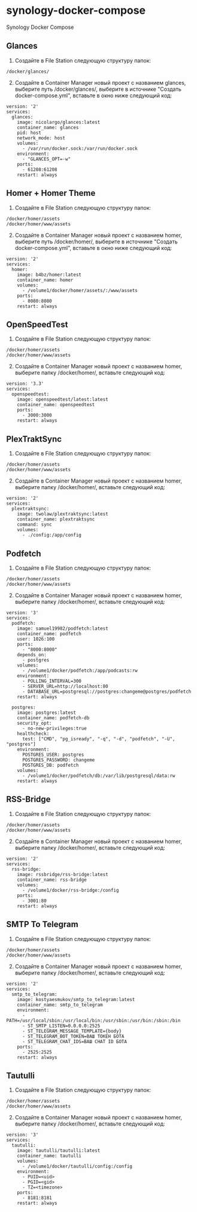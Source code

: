 # synology-docker-compose
Synology Docker Compose

## Glances

1. Создайте в File Station следующую структуру папок:

```
/docker/glances/
```

2. Создайте в Container Manager новый проект с названием glances, выберите путь /docker/glances/, выберите в источнике "Создать docker-compose.yml", вставьте в окно ниже следующий код:

```
version: '2'
services:
  glances:
    image: nicolargo/glances:latest
    container_name: glances
    pid: host
    network_mode: host
    volumes:
      - /var/run/docker.sock:/var/run/docker.sock
    environment:
      - "GLANCES_OPT=-w"
    ports:
      - 61208:61208
    restart: always
```

## Homer + Homer Theme

1. Создайте в File Station следующую структуру папок:

```
/docker/homer/assets
/docker/homer/www/assets
```

2. Создайте в Container Manager новый проект с названием homer, выберите путь /docker/homer/, выберите в источнике "Создать docker-compose.yml", вставьте в окно ниже следующий код:

```
version: '2'
services:
  homer:
    image: b4bz/homer:latest
    container_name: homer
    volumes:
      - /volume1/docker/homer/assets/:/www/assets
    ports:
      - 8080:8080
    restart: always
```

## OpenSpeedTest

1. Создайте в File Station следующую структуру папок:

```
/docker/homer/assets
/docker/homer/www/assets
```

2. Создайте в Container Manager новый проект с названием homer, выберите папку /docker/homer/, вставьте следующий код:


```
version: '3.3'
services:
  openspeedtest:
    image: openspeedtest/latest:latest
    container_name: openspeedtest
    ports:
      - 3000:3000
    restart: always
```

## PlexTraktSync

1. Создайте в File Station следующую структуру папок:

```
/docker/homer/assets
/docker/homer/www/assets
```

2. Создайте в Container Manager новый проект с названием homer, выберите папку /docker/homer/, вставьте следующий код:

```
version: '2'
services:
  plextraktsync:
    image: twolaw/plextraktsync:latest
    container_name: plextraktsync
    command: sync
    volumes:
      - ./config:/app/config
```

## Podfetch

1. Создайте в File Station следующую структуру папок:

```
/docker/homer/assets
/docker/homer/www/assets
```

2. Создайте в Container Manager новый проект с названием homer, выберите папку /docker/homer/, вставьте следующий код:

```
version: '3'
services:
  podfetch:
    image: samuel19982/podfetch:latest
    container_name: podfetch
    user: 1026:100
    ports:
      - "8000:8000"
    depends_on:
      - postgres
    volumes:
      - /volume1/docker/podfetch:/app/podcasts:rw
    environment:
      - POLLING_INTERVAL=300
      - SERVER_URL=http://localhost:80
      - DATABASE_URL=postgresql://postgres:changeme@postgres/podfetch
    restart: always

  postgres:
    image: postgres:latest
    container_name: podfetch-db
    security_opt:
      - no-new-privileges:true
    healthcheck:
      test: ["CMD", "pg_isready", "-q", "-d", "podfetch", "-U", "postgres"]
    environment:
      POSTGRES_USER: postgres
      POSTGRES_PASSWORD: changeme
      POSTGRES_DB: podfetch
    volumes:
      - /volume1/docker/podfetch/db:/var/lib/postgresql/data:rw
    restart: always
```

## RSS-Bridge

1. Создайте в File Station следующую структуру папок:

```
/docker/homer/assets
/docker/homer/www/assets
```

2. Создайте в Container Manager новый проект с названием homer, выберите папку /docker/homer/, вставьте следующий код:

```
version: '2'
services:
  rss-bridge:
    image: rssbridge/rss-bridge:latest
    container_name: rss-bridge
    volumes:
      - /volume1/docker/rss-bridge:/config
    ports:
      - 3001:80
    restart: always
```

## SMTP To Telegram

1. Создайте в File Station следующую структуру папок:

```
/docker/homer/assets
/docker/homer/www/assets
```

2. Создайте в Container Manager новый проект с названием homer, выберите папку /docker/homer/, вставьте следующий код:

```
version: '2'
services:
  smtp_to_telegram:
    image: kostyaesmukov/smtp_to_telegram:latest
    container_name: smtp_to_telegram
    environment:
      - PATH=/usr/local/sbin:/usr/local/bin:/usr/sbin:/usr/bin:/sbin:/bin
      - ST_SMTP_LISTEN=0.0.0.0:2525
      - ST_TELEGRAM_MESSAGE_TEMPLATE={body}
      - ST_TELEGRAM_BOT_TOKEN=ВАШ ТОКЕН БОТА
      - ST_TELEGRAM_CHAT_IDS=ВАШ CHAT ID БОТА
    ports:
      - 2525:2525
    restart: always
```

## Tautulli

1. Создайте в File Station следующую структуру папок:

```
/docker/homer/assets
/docker/homer/www/assets
```

2. Создайте в Container Manager новый проект с названием homer, выберите папку /docker/homer/, вставьте следующий код:

```
version: '3'
services:
  tautulli:
    image: tautulli/tautulli:latest
    container_name: tautulli
    volumes:
      - /volume1/docker/tautulli/config:/config
    environment:
      - PUID=<uid>
      - PGID=<gid>
      - TZ=<timezone>
    ports:
      - 8181:8181
    restart: always
```
